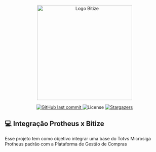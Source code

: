 <p align="center">
  <a href="https://www.bitize.com.br">
    <img src="https://www.bitize.com.br/img/bitize-logo-min.png" width="300" alt="Logo Bitize" />
  </a>
</p>

<p align="center">
<a href="https://github.com/bitize/bitize-protheus/commits/master">
    <img alt="GitHub last commit" src="https://img.shields.io/github/last-commit/bitize/bitize-protheus">
  </a>

  <img alt="License" src="https://img.shields.io/badge/license-MIT-brightgreen">
   <a href="https://github.com/bitize/bitize-protheus/stargazers">
    <img alt="Stargazers" src="https://img.shields.io/github/stars/bitize/bitize-protheus?style=social">
  </a>
</p>


## 💻 Integração Protheus x Bitize

Esse projeto tem como objetivo integrar uma base do Totvs Microsiga Protheus padrão com a Plataforma de Gestão de Compras 

